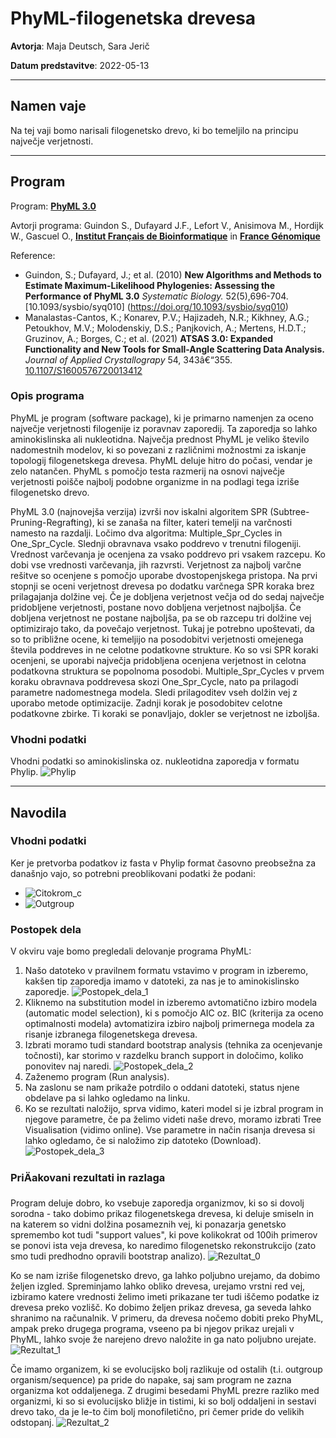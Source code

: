 # PhyML-filogenetska drevesa

**Avtorja**: Maja Deutsch, Sara Jerič

**Datum predstavitve**: 2022-05-13

---
## Namen vaje

Na tej vaji bomo narisali filogenetsko drevo, ki bo temeljilo na principu največje verjetnosti. 

---
## Program

Program: **[PhyML 3.0](http://www.atgc-montpellier.fr/phyml/)**

Avtorji programa: Guindon S., Dufayard J.F., Lefort V., Anisimova M., Hordijk W., Gascuel O., **[Institut Français de Bioinformatique](https://www.france-bioinformatique.fr/en/home/)** in **[France Génomique](https://www.france-genomique.org/)**


Reference:
- Guindon, S.; Dufayard, J.; et al. (2010) **New Algorithms and Methods to Estimate Maximum-Likelihood Phylogenies: Assessing the Performance of PhyML 3.0** *Systematic Biology.* 52(5),696-704. [10.1093/sysbio/syq010] 
(https://doi.org/10.1093/sysbio/syq010)
- Manalastas-Cantos, K.; Konarev, P.V.; Hajizadeh, N.R.; Kikhney, A.G.; Petoukhov, M.V.; Molodenskiy, D.S.; Panjkovich, A.; Mertens, H.D.T.; Gruzinov, A.; Borges, C.; et al. (2021) **ATSAS 3.0: Expanded Functionality and New Tools for Small-Angle Scattering Data Analysis.** *Journal of Applied Crystallograpy* 54, 343â€“355. [10.1107/S1600576720013412](https://doi.org/10.1107/S1600576720013412)


### Opis programa
PhyML je program (software package), ki je primarno namenjen za oceno največje verjetnosti filogenije iz poravnav zaporedij. Ta zaporedja so lahko aminokislinska ali nukleotidna. Največja prednost PhyML je veliko število nadomestnih modelov, ki so povezani z različnimi možnostmi za iskanje topologij filogenetskega drevesa. PhyML deluje hitro do počasi, vendar je zelo natančen. PhyML s pomočjo testa razmerij na osnovi največje verjetnosti poišče najbolj podobne organizme in na podlagi tega izriše filogenetsko drevo.

PhyML 3.0 (najnovejša verzija) izvrši nov iskalni algoritem SPR (Subtree-Pruning-Regrafting), ki se zanaša na filter, kateri temelji na varčnosti namesto na razdalji. Ločimo dva algoritma: Multiple_Spr_Cycles in One_Spr_Cycle. Slednji obravnava vsako poddrevo v trenutni filogeniji. Vrednost varčevanja je ocenjena za vsako poddrevo pri vsakem razcepu. Ko dobi vse vrednosti varčevanja, jih razvrsti. Verjetnost za najbolj varčne rešitve so ocenjene s pomočjo uporabe dvostopenjskega pristopa. Na prvi stopnji se oceni verjetnost drevesa po dodatku varčnega SPR koraka brez prilagajanja dolžine vej. Če je dobljena verjetnost večja od do sedaj največje pridobljene verjetnosti, postane novo dobljena verjetnost najboljša. Če dobljena verjetnost ne postane najboljša, pa se ob razcepu tri dolžine vej optimizirajo tako, da povečajo verjetnost. Tukaj je potrebno upoštevati, da so to približne ocene, ki temeljijo na posodobitvi verjetnosti omejenega števila poddreves in ne celotne podatkovne strukture. Ko so vsi SPR koraki ocenjeni, se uporabi največja pridobljena ocenjena verjetnost in celotna podatkovna struktura se popolnoma posodobi. Multiple_Spr_Cycles v prvem koraku obravnava poddrevesa skozi One_Spr_Cycle, nato pa prilagodi parametre nadomestnega modela. Sledi prilagoditev vseh dolžin vej z uporabo metode optimizacije. Zadnji korak je posodobitev celotne podatkovne zbirke. Ti koraki se ponavljajo, dokler se verjetnost ne izboljša.

### Vhodni podatki

Vhodni podatki so aminokislinska oz. nukleotidna zaporedja v formatu Phylip.
![Phylip](s19-phyml-format.png)

---
## Navodila

### Vhodni podatki
Ker je pretvorba podatkov iz fasta v Phylip format časovno preobsežna za današnjo vajo, so potrebni preoblikovani podatki že podani:
* ![Citokrom_c](https://github.com/mpavsic/biokeminfo/blob/main/biokeminfo/seminar/s19-phyml-vhod1.phy)
* ![Outgroup](https://github.com/mpavsic/biokeminfo/blob/main/biokeminfo/seminar/s19-phyml-vhod2.phy)

### Postopek dela
V okviru vaje bomo pregledali delovanje programa PhyML:
1. Našo datoteko v pravilnem formatu vstavimo v program in izberemo, kakšen tip zaporedja imamo v datoteki, za nas je to aminokislinsko zaporedje.
![Postopek_dela_1](s19-phyml-postopek1.png)
2. Kliknemo na substitution model in izberemo avtomatično izbiro modela (automatic model selection), ki s pomočjo AIC oz. BIC (kriterija za oceno optimalnosti modela) avtomatizira izbiro najbolj primernega modela za risanje izbranega filogenetskega drevesa.
3. Izbrati moramo tudi standard bootstrap analysis (tehnika za ocenjevanje točnosti), kar storimo v razdelku branch support in določimo, koliko ponovitev naj naredi.
![Postopek_dela_2](s19-phyml-postopek2.png)
4. Zaženemo program (Run analysis).
5. Na zaslonu se nam prikaže potrdilo o oddani datoteki, status njene obdelave pa si lahko ogledamo na linku.
6. Ko se rezultati naložijo, sprva vidimo, kateri model si je izbral program in njegove parametre, če pa želimo videti naše drevo, moramo izbrati Tree Visualisation (vidimo online). Vse parametre in način risanja drevesa si lahko ogledamo, če si naložimo zip datoteko (Download).
![Postopek_dela_3](s19-phyml-postopek3.png)

### PriÄakovani rezultati in razlaga
Program deluje dobro, ko vsebuje zaporedja organizmov, ki so si dovolj sorodna - tako dobimo prikaz filogenetskega drevesa, ki deluje smiseln in na katerem so vidni dolžina posameznih vej, ki ponazarja genetsko spremembo kot tudi "support values", ki pove kolikokrat od 100ih primerov se ponovi ista veja drevesa, ko naredimo filogenetsko rekonstrukcijo (zato smo tudi predhodno opravili bootstrap analizo).
![Rezultat_0](s19-phyml-rezultat0.png)

Ko se nam izriše filogenetsko drevo, ga lahko poljubno urejamo, da dobimo željen izgled. Spreminjamo lahko obliko drevesa, urejamo vrstni red vej, izbiramo katere vrednosti želimo imeti prikazane ter tudi iščemo podatke iz drevesa preko vozlišč. Ko dobimo željen prikaz drevesa, ga seveda lahko shranimo na računalnik. V primeru, da drevesa nočemo dobiti preko PhyML, ampak preko drugega programa, vseeno pa bi njegov prikaz urejali v PhyML, lahko svoje že narejeno drevo naložite in ga nato poljubno urejate.
![Rezultat_1](s19-phyml-rezultat1.png)

Če imamo organizem, ki se evolucijsko bolj razlikuje od ostalih (t.i. outgroup organism/sequence) pa pride do napake, saj sam program ne zazna organizma kot oddaljenega. Z drugimi besedami PhyML prezre razliko med organizmi, ki so si evolucijsko bližje in tistimi, ki so bolj oddaljeni in sestavi drevo tako, da je le-to čim bolj monofiletično, pri čemer pride do velikih odstopanj.
![Rezultat_2](s19-phyml-rezultat2.png)
